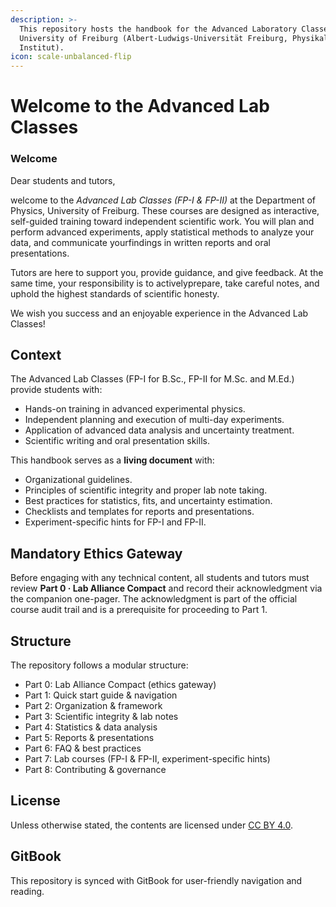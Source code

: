 ```yaml
---
description: >-
  This repository hosts the handbook for the Advanced Laboratory Classes at the
  University of Freiburg (Albert-Ludwigs-Universität Freiburg, Physikalisches
  Institut).
icon: scale-unbalanced-flip
---
```


# Welcome to the Advanced Lab Classes

### Welcome

&#x20;  Dear students and tutors, &#x20;

&#x20;  welcome to the _Advanced Lab Classes (FP-I & FP-II)_ at the Department of Physics, University of Freiburg. These courses are designed as interactive, self-guided training toward independent scientific work. You will plan and perform advanced experiments, apply statistical methods to analyze your data, and communicate yourfindings in written reports and oral presentations. &#x20;

&#x20;  Tutors are here to support you, provide guidance, and give feedback. At the same time, your responsibility is to activelyprepare, take careful notes, and uphold the highest standards of scientific honesty. &#x20;

&#x20;  We wish you success and an enjoyable experience in the Advanced Lab Classes!

## Context

The Advanced Lab Classes (FP-I for B.Sc., FP-II for M.Sc. and M.Ed.) provide students with:

* Hands-on training in advanced experimental physics.
* Independent planning and execution of multi-day experiments.
* Application of advanced data analysis and uncertainty treatment.
* Scientific writing and oral presentation skills.

This handbook serves as a **living document** with:

* Organizational guidelines.
* Principles of scientific integrity and proper lab note taking.
* Best practices for statistics, fits, and uncertainty estimation.
* Checklists and templates for reports and presentations.
* Experiment-specific hints for FP-I and FP-II.

## Mandatory Ethics Gateway

Before engaging with any technical content, all students and tutors must review **Part 0 · Lab Alliance Compact** and record their acknowledgment via the companion one-pager. The acknowledgment is part of the official course audit trail and is a prerequisite for proceeding to Part 1.

## Structure

The repository follows a modular structure:

* Part 0: Lab Alliance Compact (ethics gateway)
* Part 1: Quick start guide & navigation
* Part 2: Organization & framework &#x20;
* Part 3: Scientific integrity & lab notes &#x20;
* Part 4: Statistics & data analysis
* Part 5: Reports & presentations &#x20;
* Part 6: FAQ & best practices &#x20;
* Part 7: Lab courses (FP-I & FP-II, experiment-specific hints) &#x20;
* Part 8: Contributing & governance

## License

Unless otherwise stated, the contents are licensed under [CC BY 4.0](https://creativecommons.org/licenses/by/4.0/).

## GitBook

This repository is synced with GitBook for user-friendly navigation and reading.
